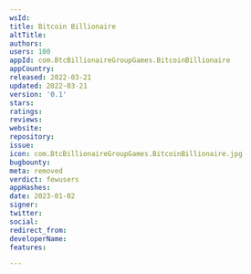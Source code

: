 ```yaml
---
wsId: 
title: Bitcoin Billionaire
altTitle: 
authors: 
users: 100
appId: com.BtcBillionaireGroupGames.BitcoinBillionaire
appCountry: 
released: 2022-03-21
updated: 2022-03-21
version: '0.1'
stars: 
ratings: 
reviews: 
website: 
repository: 
issue: 
icon: com.BtcBillionaireGroupGames.BitcoinBillionaire.jpg
bugbounty: 
meta: removed
verdict: fewusers
appHashes: 
date: 2023-01-02
signer: 
twitter: 
social: 
redirect_from: 
developerName: 
features: 

---
```


